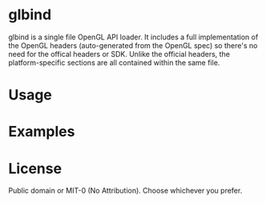 glbind
======
glbind is a single file OpenGL API loader. It includes a full implementation of the OpenGL headers (auto-generated
from the OpenGL spec) so there's no need for the offical headers or SDK. Unlike the official headers, the
platform-specific sections are all contained within the same file.

Usage
=====


Examples
========


License
=======
Public domain or MIT-0 (No Attribution). Choose whichever you prefer.